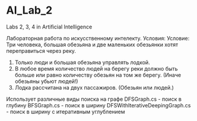 # AI_Lab_2
Labs 2, 3, 4 in Artificial Intelligence

Лабораторная работа по искусственному интелекту. Условия:
Условие:
Три человека, большая обезьяна и две маленьких обезьянки хотят переправиться через реку.
  1. Только люди и большая обезьяна управлять лодкой.
  2. В любое время количество людей на берегу реки должно быть больше или равно количеству обезьян на том же берегу. (Иначе обезьяны убьют людей!)
  3. Лодка рассчитана на двух пассажиров. (Обезьян или людей.)

Использует различные виды поиска на графе
DFSGraph.cs - поиск в глубину
BFSGraph.cs - поиск в ширину
DFSWithIterativeDeepingGraph.cs - поиск в ширину с итеративным углублением
